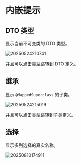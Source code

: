 # 内嵌提示

## DTO 类型

显示当前不可变类的 DTO 类型。

![20250524210741](https://s2.loli.net/2025/05/24/9goh76ub38RCwDT.png)

并且可以点击类型跳转到 DTO 定义。

## 继承

显示 `@MappedSuperclass` 的子类。

![20250524215019](https://s2.loli.net/2025/05/24/ixyDUvYCQb6mJMa.png)

并且可以点击类型跳转到子类定义。

## 选择

显示多列选择的真实名称。

![20250810174911](https://s2.loli.net/2025/08/10/SDrWXaNQFHwEURJ.png)